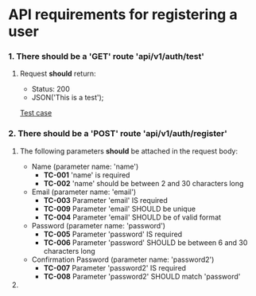 # API requirements for **registering** a user

### 1. There **should** be a **'GET'** route 'api/v1/auth/test'

1. Request **should** return:

   - Status: 200
   - JSON('This is a test');

   [Test case](../../tests/routes/api/auth/auth.test.js "Testing GET Request")

### 2. There **should** be a **'POST'** route 'api/v1/auth/register'

1. The following parameters **should** be attached in the request body:

   - Name (parameter name: 'name')
     - **TC-001** 'name' is required
     - **TC-002** 'name' should be between 2 and 30 characters long
   - Email (parameter name: 'email')
     - **TC-003** Parameter 'email' IS required
     - **TC-009** Parameter 'email' SHOULD be unique
     - **TC-004** Parameter 'email' SHOULD be of valid format
   - Password (parameter name: 'password')
     - **TC-005** Parameter 'password' IS required
     - **TC-006** Parameter 'password' SHOULD be between 6 and 30 characters long
   - Confirmation Password (parameter name: 'password2')
     - **TC-007** Parameter 'password2' IS required
     - **TC-008** Parameter 'password2' SHOULD match 'password'

2.
